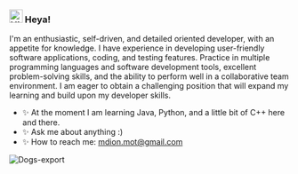 ### <img src='https://qpluspicture.oss-cn-beijing.aliyuncs.com/6LjjQA/Hi.gif' alt='Hi' width="24"/> Heya!

I'm an enthusiastic, self-driven, and detailed oriented developer, with an appetite for knowledge. I have experience in developing user-friendly software applications, coding, and testing features. Practice in multiple programming languages and software development tools, excellent problem-solving skills, and the ability to perform well in a collaborative team environment. I am eager to obtain a challenging position that will expand my learning and build upon my developer skills.

- ✨ At the moment I am learning Java, Python, and a little bit of C++ here and there.
- ✨ Ask me about anything :)
- ✨ How to reach me: mdion.mot@gmail.com


![Dogs-export](https://github.com/MotBCS/MotBCS/assets/82474687/9fb33fcf-edfb-4d5b-996a-a9774079ac24)
